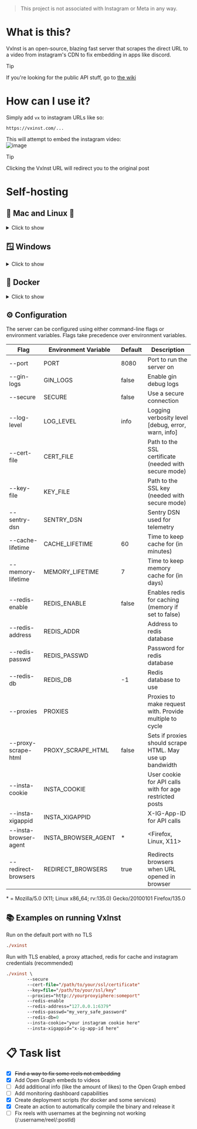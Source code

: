 > This project is not associated with Instagram or Meta in any way.
# What is this?
VxInst is an open-source, blazing fast server that scrapes the direct URL to a video from instagram's CDN to fix embedding in apps like discord.

> [!TIP]
> If you're looking for the public API stuff, go to [the wiki](https://github.com/Reishimanfr/vxinst/wiki)
# How can I use it?
Simply add `vx` to instagram URLs like so:
```
https://vxinst.com/...
```
This will attempt to embed the instagram video:<br>
![image](https://github.com/user-attachments/assets/4e129b3a-efe2-4c42-b15b-25e8a9b51e2e)<br>
> [!TIP]
> Clicking the VxInst URL will redirect you to the original post
# Self-hosting
## 🍏 Mac and Linux 🐧
<details>
<summary>Click to show</summary>

You can either compile the binary from source or download a precompiled binary from the [releases tab](https://github.com/Reishimanfr/vxinst/releases).<br>

### Compilation
```ps
# Clone the repository
git clone --depth=1 https://github.com/Reishimanfr/vxinst

# Cd into the directory
cd vxinst

# Compile the code
go build -ldflags "-s -w" -tags=jsoniter -o vxinsta
```

Check out the examples on how to run VxInst

</details>

## 🪟 Windows
<details>
<summary>Click to show</summary>

There are no precompiled binaries for windows meaning you'll need to compile the code from source.

```ps
# Clone the repository
git clone --depth=1 https://github.com/Reishimanfr/vxinst

# Cd into the directory
cd vxinst

# Compile the code
go build -ldflags "-s -w" -tags=jsoniter -o vxinst.exe
```

</details>

## 🐋 Docker 
<details>
<summary>Click to show</summary>

```sh
# Copy the example docker-compose file
cp docker-compose.yml.example docker-compose.yml

# Edit the docker-compose file
vim docker-compose.yml

# Start the container
docker-compose up -d
```

</details>

## ⚙️ Configuration
The server can be configured using either command-line flags or environment variables. Flags take precedence over environment variables.

| Flag                  | Environment Variable  | Default  | Description                                              |
|-----------------------|-----------------------|----------|----------------------------------------------------------|
| --port                | PORT                  | 8080     | Port to run the server on                                |
| --gin-logs            | GIN_LOGS              | false    | Enable gin debug logs                                    |
| --secure              | SECURE                | false    | Use a secure connection                                  |
| --log-level           | LOG_LEVEL             | info     | Logging verbosity level [debug, error, warn, info]       |
| --cert-file           | CERT_FILE             |          | Path to the SSL certificate (needed with secure mode)    |
| --key-file            | KEY_FILE              |          | Path to the SSL key (needed with secure mode)            |
| --sentry-dsn          | SENTRY_DSN            |          | Sentry DSN used for telemetry                            |
| --cache-lifetime      | CACHE_LIFETIME        | 60       | Time to keep cache for (in minutes)                      |
| --memory-lifetime     | MEMORY_LIFETIME       | 7        | Time to keep memory cache for (in days)                  |
| --redis-enable        | REDIS_ENABLE          | false    | Enables redis for caching (memory if set to false)       |
| --redis-address       | REDIS_ADDR            |          | Address to redis database                                |
| --redis-passwd        | REDIS_PASSWD          |          | Password for redis database                              |
| --redis-db            | REDIS_DB              | -1       | Redis database to use                                    |
| --proxies             | PROXIES               |          | Proxies to make request with. Provide multiple to cycle  | 
| --proxy-scrape-html   | PROXY_SCRAPE_HTML     | false    | Sets if proxies should scrape HTML. May use up bandwidth |
| --insta-cookie        | INSTA_COOKIE          |          | User cookie for API calls with for age restricted posts  |                       
| --insta-xigappid      | INSTA_XIGAPPID        |          | X-IG-App-ID for API calls                                |
| --insta-browser-agent | INSTA_BROWSER_AGENT   | *        | <Firefox, Linux, X11>                                    |
| --redirect-browsers   | REDIRECT_BROWSERS     | true     | Redirects browsers when URL opened in browser            |

\* = Mozilla/5.0 (X11; Linux x86_64; rv:135.0) Gecko/20100101 Firefox/135.0

## 📚 Examples on running VxInst
Run on the default port with no TLS
```ps
./vxinst
```

Run with TLS enabled, a proxy attached, redis for cache and instagram credentials (recommended)
```ps
./vxinst \
        --secure
        --cert-file="/path/to/your/ssl/certificate"
        --key=file="/path/to/your/ssl/key"
        --proxies="http://yourproxyiphere:someport"
        --redis-enable
        --redis-address="127.0.0.1:6379"
        --redis-passwd="my_very_safe_password"
        --redis-db=0
        --insta-cookie="your instagram cookie here"
        --insta-xigappid="x-ig-app-id here"
```

# 📋 Task list
- [x]  ~~Find a way to fix some reels not embedding~~
- [x] Add Open Graph embeds to videos
- [ ] Add additional info (like the amount of likes) to the Open Graph embed
- [ ] Add monitoring dashboard capabilities
- [x] Create deployment scripts (for docker and some services)
- [x] Create an action to automatically compile the binary and release it
- [ ] Fix reels with usernames at the beginning not working (/:username/reel/:postId)

